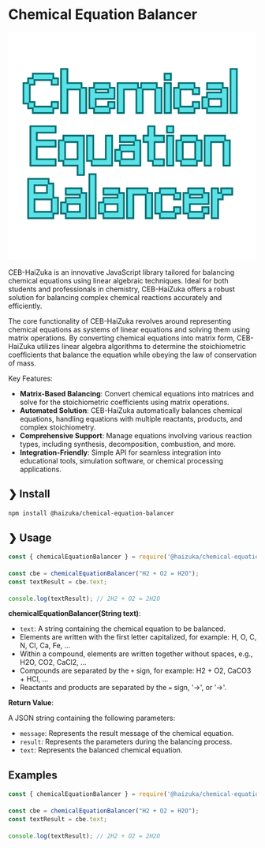 # Chemical Equation Balancer

<p align="center"> <img src="./assets/bce-bg.png" alt="bg" /> </p>

CEB-HaiZuka is an innovative JavaScript library tailored for balancing chemical equations using linear algebraic techniques. Ideal for both students and professionals in chemistry, CEB-HaiZuka offers a robust solution for balancing complex chemical reactions accurately and efficiently.

The core functionality of CEB-HaiZuka revolves around representing chemical equations as systems of linear equations and solving them using matrix operations. By converting chemical equations into matrix form, CEB-HaiZuka utilizes linear algebra algorithms to determine the stoichiometric coefficients that balance the equation while obeying the law of conservation of mass.

Key Features:

- **Matrix-Based Balancing**: Convert chemical equations into matrices and solve for the stoichiometric coefficients using matrix operations.
- **Automated Solution**: CEB-HaiZuka automatically balances chemical equations, handling equations with multiple reactants, products, and complex stoichiometry.
- **Comprehensive Support**: Manage equations involving various reaction types, including synthesis, decomposition, combustion, and more.
- **Integration-Friendly**: Simple API for seamless integration into educational tools, simulation software, or chemical processing applications.


## ❯ Install

```bash
npm install @haizuka/chemical-equation-balancer
```

## ❯ Usage

```javascript
const { chemicalEquationBalancer } = require('@haizuka/chemical-equation-balancer');

const cbe = chemicalEquationBalancer("H2 + O2 = H2O");
const textResult = cbe.text;

console.log(textResult); // 2H2 + O2 = 2H2O

```

**chemicalEquationBalancer(String text)**:
- `text`: A string containing the chemical equation to be balanced.
- Elements are written with the first letter capitalized, for example: H, O, C, N, Cl, Ca, Fe, ...
- Within a compound, elements are written together without spaces, e.g., H2O, CO2, CaCl2, ...
- Compounds are separated by the `+` sign, for example: H2 + O2, CaCO3 + HCl, ...
- Reactants and products are separated by the `=` sign, '->', or '→'.

**Return Value**:

A JSON string containing the following parameters:

- `message`: Represents the result message of the chemical equation.
- `result`: Represents the parameters during the balancing process.
- `text`: Represents the balanced chemical equation.
## Examples

```javascript
const { chemicalEquationBalancer } = require('@haizuka/chemical-equation-balancer');

const cbe = chemicalEquationBalancer("H2 + O2 = H2O");
const textResult = cbe.text;

console.log(textResult); // 2H2 + O2 = 2H2O

```